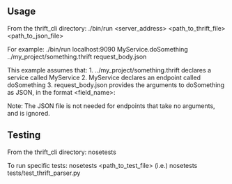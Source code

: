 ## Usage

From the thrift_cli directory:
    ./bin/run <server_address> <endpoint> <path_to_thrift_file> <path_to_json_file>

For example:
    ./bin/run localhost:9090 MyService.doSomething ../my_project/something.thrift request_body.json

This example assumes that:
    1. ../my_project/something.thrift declares a service called MyService
    2. MyService declares an endpoint called doSomething
    3. request_body.json provides the arguments to doSomething as JSON, in the format <field_name>: <value>

Note: The JSON file is not needed for endpoints that take no arguments, and is ignored.

## Testing

From the thrift_cli directory:
    nosetests

To run specific tests:
    nosetests <path_to_test_file>
    (i.e.) nosetests tests/test_thrift_parser.py


